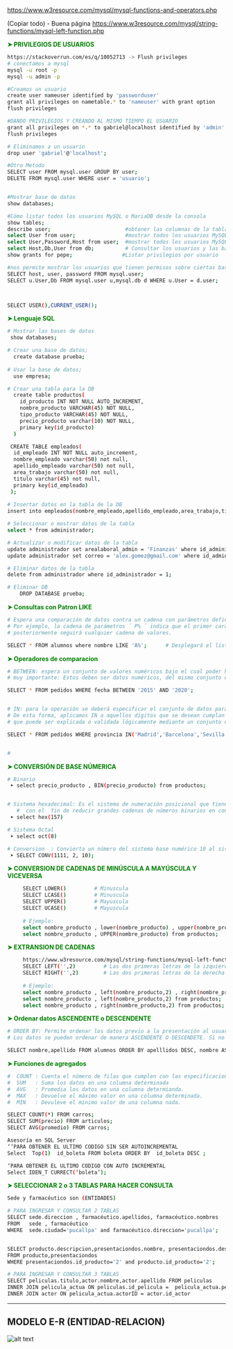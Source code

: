 https://www.w3resource.com/mysql/mysql-functions-and-operators.php


(Copiar todo) - Buena página
https://www.w3resource.com/mysql/string-functions/mysql-left-function.php



 __<span style="color: green;">➤ PRIVILEGIOS DE USUARIOS  </span>__    
```sh
https://stackoverrun.com/es/q/10052713 -> Flush privileges
# conectamos a mysql
mysql -u root -p 
mysql -u admin -p

#Creamos un usuario
create user nameuser identified by 'passworduser'
grant all privileges on nametable.* to 'nameuser' with grant option
flush privileges

#DANDO PRIVILEGIOS Y CREANDO AL MISMO TIEMPO EL USUARIO
grant all privileges on *.* to gabriel@localhost identified by 'admin' with grant option
flush privileges

# Eliminamos a un usuario
drop user 'gabriel'@'localhost';

#Otro Metodo
SELECT user FROM mysql.user GROUP BY user;
DELETE FROM mysql.user WHERE user = 'usuario';


#Mostrar base de datos
show databases;

#Cómo listar todos los usuarios MySQL o MariaDB desde la consola
show tables;
describe user;                        #obtener las columnas de la tabla
select User from user;                #mostrar todos los usuarios MySQL con la consulta:
select User,Password,Host from user;  #mostrar todos los usuarios MySQL con la consulta:
select Host,Db,User from db;          # Consultar los usuarios y las bases de datos que tienen asignadas.
show grants for pepe;                #Listar privilegios por usuario

#nos permite mostrar los usuarios que tienen permisos sobre ciertas bases de datos:
SELECT host, user, password FROM mysql.user;
SELECT u.User,Db FROM mysql.user u,mysql.db d WHERE u.User = d.user;



SELECT USER(),CURRENT_USER();

``` 
 __<span style="color: green;">➤ Lenguaje SQL  </span>__    
```sh
# Mostrar las bases de datos
 show databases;

# Crear una base de datos;
  create database prueba;
  
# Usar la base de datos; 
  use empresa;

# Crear una tabla para la DB
  create table productos( 
    id_producto INT NOT NULL AUTO_INCREMENT,
    nombre_producto VARCHAR(45) NOT NULL,
    tipo_producto VARCHAR(45) NOT NULL,
    precio_producto varchar(10) NOT NULL,
    primary key(id_producto)
  )

 CREATE TABLE empleados(
  id_empleado INT NOT NULL auto_increment,
  nombre_empleado varchar(50) not null,
  apellido_empleado varchar(50) not null,
  area_trabajo varchar(50) not null,
  titulo varchar(45) not null,
  primary key(id_empleado)
 );
 
# Insertar datos en la tabla de la DB
insert into empleados(nombre_empleado,apellido_empleado,area_trabajo,titulo)values('Alex Gabriel',' Gomez','Mercadotecnia','Licenciatura en Mercadotecnia');

# Seleccionar o mostrar datos de la tabla
select * from administrador;

# Actualizar o modificar datos de la tabla
update administrador set arealaboral_admin = 'Finanzas' where id_administrador = 2;
update administrador set correo = 'alex.gomez@gmail.com' where id_administrador = 2;

# Eliminar datos de la tabla
delete from administrador where id_administrador = 1;

# Eliminar DB
    DROP DATABASE prueba;
``` 

__<span style="color: green;">➤ Consultas con Patron LIKE  </span>__    
```sh
# Espera una comparación de datos contra un cadena con parámetros definidos. 
# Por ejemplo, la cadena de parámetros ´ P% ´ indica que el primer carácter deberá ser una P y 
# posteriormente seguirá cualquier cadena de valores.

SELECT * FROM alumnos where nombre LIKE 'A%';      # Desplegará el listado de los alumnos cuyos nombres comienzan con a 
``` 

__<span style="color: green;">➤ Operadores de comparacion </span>__    
```sh
# BETWEEN: espera un conjunto de valores numéricos bajo el cual poder hacer la comparación de los datos.
# muy importante: Estos deben ser datos numéricos, del mismo conjunto o deberán pertenecer a un conjunto continuo de valores

SELECT * FROM pedidos WHERE fecha BETWEEN '2015' AND '2020';


# IN: para la operación se deberá especificar el conjunto de datos para comparación exacta contra los parámetros de nuestra elección. 
# De esta forma, aplicamos IN a aquellos digitos que se desean cumplan con una función, 
# que puede ser explicada o validada lógicamente mediante un conjunto de datos.

SELECT * FROM pedidos WHERE provincia IN('Madrid','Barcelona','Sevilla');


# 


``` 


__<span style="color: green;"> ➤ CONVERSIÓN DE BASE NÚMERICA </span>__    
```sh
# Binario 
 ➤ select precio_producto , BIN(precio_producto) from productos;


# Sistema hexadecimal: Es el sistema de numeración posicional que tiene como base el 16
   #  con el  fin de reducir grandes cadenas de números binarios en conjuntos de cuatro dígitos, que se pueden de esta forma comprender fácilmente.
 ➤ select hex(157) 

# Sistema Octal
 ➤ select oct(8) 

# Conversion  : Convierta un número del sistema base numérico 10 al sistema base numérico 2:
 ➤ SELECT CONV(1111, 2, 10);
``` 

__<span style="color: green;"> ➤ CONVERSION DE CADENAS DE MINÚSCULA A MAYÚSCULA Y VICEVERSA </span>__    
```sh
     SELECT LOWER()         # Minuscula
     SELECT LCASE()         # Minuscula
     SELECT UPPER()         # Mayuscula
     SELECT UCASE()         # Mayuscula
     
     # Ejemplo:
     select nombre_producto , lower(nombre_producto) , upper(nombre_producto) , lcase(nombre_producto) , ucase(nombre_producto)  from productos;
     select nombre_producto , UPPER(nombre_producto) from productos;
``` 
__<span style="color: green;"> ➤ EXTRANSION DE CADENAS  </span>__    
```sh
     https://www.w3resource.com/mysql/string-functions/mysql-left-function.php 
     SELECT LEFT('',2)         # Las dos primeras letras de la izquierda
     SELECT RIGHT('',2)        # Las dos primeras letras de la derecha
     
     # Ejemplo:
     select nombre_producto , left(nombre_producto,2) , right(nombre_producto,2) from productos;
     select nombre_producto , left(nombre_producto,2) from productos; 
     select nombre_producto , right(nombre_producto,2) from productos; 
``` 


__<span style="color: green;">➤ Ordenar datos ASCENDENTE o DESCENDENTE</span>__    
```sh
# ORDER BY: Permite ordenar los datos previo a la presentación al usuario. 
# Los datos se pueden ordenar de manera ASCENDENTE O DESCENDETE. Si no se especifica, el valor por defecto es ASCENDENTE

SELECT nombre,apellido FROM alumnos ORDER BY apelllidos DESC, nombre ASC;
``` 


__<span style="color: green;">➤ Funciones de agregados</span>__    
```sh
#  COUNT : Cuenta el número de filas que cumplen con las especificaciones dadas.
#  SUM   : Suma los datos en una columna determinada
#  AVG   : Promedia los datos en una columna determianda.
#  MAX   : Devuelve el máximo valor en una columna determinada.
#  MIN   : Devuleve el minimo valor de una columna nada.

SELECT COUNT(*) FROM carros;
SELECT SUM(precio) FROM articulos;
SELECT AVG(promedio) FROM carros;

Asesoría en SQL Server
‘’PARA OBTENER EL ULTIMO CODIGO SIN SER AUTOINCREMENTAL
Select  Top(1)  id_boleta FROM boleta ORDER BY  id_boleta DESC ;

‘PARA OBTENER EL ULTIMO CODIGO CON AUTO INCREMENTAL 
Select IDEN_T CURRECT(‘boleta’);


``` 


__<span style="color: green;">➤ SELECCIONAR 2 o 3 TABLAS  PARA HACER CONSULTA </span>__    
```sh
Sede y farmacéutico son (ENTIDADES)

# PARA INGRESAR Y CONSULTAR 2 TABLAS 
SELECT sede.direccion , farmacéutico.apellidos, farmacéutico.nombres	
FROM   sede , farmacéutico 
WHERE  sede.ciudad='pucallpa' and farmacéutico.direccion='pucallpa';


SELECT producto.descripcion,presentaciondos.nombre, presentaciondos.descripcion 
FROM producto,presentaciondos 
WHERE presentaciondos.id_producto='2' and producto.id_producto='2';

# PARA INGRESAR Y CONSULTAR 3 TABLAS 
SELECT peliculas.titulo,actor.nombre,actor.apellido FROM peliculas
INNER JOIN pelicula_actua ON peliculas.id_pelicula =  pelicula_actua.peliculaID
INNER JOIN actor ON pelicula_actua.actorID = actor.id_actor

``` 

<hr/>




MODELO E-R (ENTIDAD-RELACION)
------------------
![alt text](https://i.ytimg.com/vi/5dYAp88w6Uw/maxresdefault.jpg)
